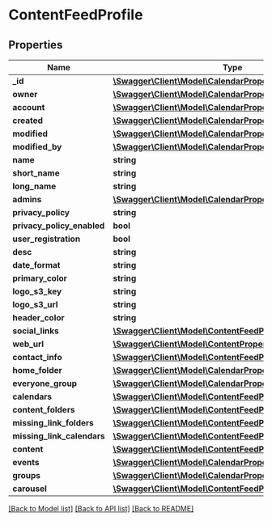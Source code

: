 # ContentFeedProfile

## Properties
Name | Type | Description | Notes
------------ | ------------- | ------------- | -------------
**_id** | [**\Swagger\Client\Model\CalendarPropertiesId**](CalendarPropertiesId.md) |  | 
**owner** | [**\Swagger\Client\Model\CalendarPropertiesId**](CalendarPropertiesId.md) |  | [optional] 
**account** | [**\Swagger\Client\Model\CalendarPropertiesId**](CalendarPropertiesId.md) |  | 
**created** | [**\Swagger\Client\Model\CalendarPropertiesCreated**](CalendarPropertiesCreated.md) |  | 
**modified** | [**\Swagger\Client\Model\CalendarPropertiesCreated**](CalendarPropertiesCreated.md) |  | [optional] 
**modified_by** | [**\Swagger\Client\Model\CalendarPropertiesId**](CalendarPropertiesId.md) |  | [optional] 
**name** | **string** |  | 
**short_name** | **string** |  | [optional] 
**long_name** | **string** |  | [optional] 
**admins** | [**\Swagger\Client\Model\CalendarPropertiesId[]**](CalendarPropertiesId.md) |  | [optional] 
**privacy_policy** | **string** |  | [optional] 
**privacy_policy_enabled** | **bool** |  | [optional] 
**user_registration** | **bool** |  | [optional] 
**desc** | **string** |  | [optional] 
**date_format** | **string** |  | [optional] 
**primary_color** | **string** |  | [optional] 
**logo_s3_key** | **string** |  | [optional] 
**logo_s3_url** | **string** |  | [optional] 
**header_color** | **string** |  | [optional] 
**social_links** | [**\Swagger\Client\Model\ContentFeedProfileSocialLinks[]**](ContentFeedProfileSocialLinks.md) |  | [optional] 
**web_url** | [**\Swagger\Client\Model\ContentPropertiesWebUrl**](ContentPropertiesWebUrl.md) |  | [optional] 
**contact_info** | [**\Swagger\Client\Model\ContentFeedProfileContactInfo**](ContentFeedProfileContactInfo.md) |  | [optional] 
**home_folder** | [**\Swagger\Client\Model\CalendarPropertiesId**](CalendarPropertiesId.md) |  | [optional] 
**everyone_group** | [**\Swagger\Client\Model\CalendarPropertiesId**](CalendarPropertiesId.md) |  | [optional] 
**calendars** | [**\Swagger\Client\Model\ContentFeedProfileCalendars[]**](ContentFeedProfileCalendars.md) |  | [optional] 
**content_folders** | [**\Swagger\Client\Model\ContentFeedProfileContentFolders[]**](ContentFeedProfileContentFolders.md) |  | [optional] 
**missing_link_folders** | [**\Swagger\Client\Model\ContentFeedProfileContentFolders[]**](ContentFeedProfileContentFolders.md) |  | [optional] 
**missing_link_calendars** | [**\Swagger\Client\Model\ContentFeedProfileCalendars[]**](ContentFeedProfileCalendars.md) |  | [optional] 
**content** | [**\Swagger\Client\Model\ContentFeedProfileContent[]**](ContentFeedProfileContent.md) |  | [optional] 
**events** | [**\Swagger\Client\Model\CalendarPropertiesId[]**](CalendarPropertiesId.md) |  | [optional] 
**groups** | [**\Swagger\Client\Model\CalendarPropertiesId[]**](CalendarPropertiesId.md) |  | [optional] 
**carousel** | [**\Swagger\Client\Model\ContentFeedProfileCarousel[]**](ContentFeedProfileCarousel.md) |  | [optional] 

[[Back to Model list]](../README.md#documentation-for-models) [[Back to API list]](../README.md#documentation-for-api-endpoints) [[Back to README]](../README.md)


